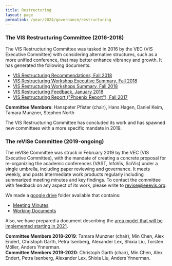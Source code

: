 ```yaml
---
title: Restructuring
layout: page
permalink: /year/2024/governance/restructuring
---
```




### The VIS Restructuring Committee (2016-2018)

The VIS Restructuring Committee was tasked in 2016 by the VEC (VIS Executive Committee) with considering alternative structures, such as a more unified conference, that may better enhance vibrancy and growth. It has generated the following documents:

* [VIS Restructuring Recommendations, Fall 2018](http://ieeevis.org/governance/1810-Restructuring-Recommendations.pdf)
* [VIS Restructuring Workshop Executive Summary, Fall 2018](http://ieeevis.org/governance/1809-Restructuring-Workshops-Executive-Summary.pdf)
* [VIS Restructuring Workshops Summary, Fall 2018](http://ieeevis.org/governance/1810-Restructuring-Workshops-Summary.pdf)
* [VIS Restructuring Feedback, January 2018](http://ieeevis.org/governance/1801-Restructuring-Feedback.pdf)
* [VIS Restructuring Report ("Phoenix Report"), Fall 2017](http://ieeevis.org/governance/170925-Restructuring-Slides.pdf)

**Committee Members**: Hanspeter Pfister (chair), Hans Hagen, Daniel Keim, Tamara Munzner, Stephen
North 

The VIS Restructuring Committee has concluded its work and has spawned new committees with a more specific mandate in 2019. 

### The reVISe Committee (2019-ongoing)


The reVISe Committee was struck in February 2019 by the VEC (VIS Executive Committee), with the mandate of creating a concrete proposal for re-organizing the academic conferences (VAST, InfoVis, SciVis) under a single umbrella, including paper reviewing and governance. It meets weekly, and posts intermediate work products regularly including summarized meeting minutes and key findings. To contact the committee with feedback on any aspect of its work, please write to [revise@ieeevis.org](mailto:revise@ieeevis.org).

We made a [google drive](https://drive.google.com/drive/u/0/folders/1W8Cj0OdjOYxBJxxJzNcmYdNIFt9M0AAD) folder available that contains: 
- [Meeting Minutes](https://drive.google.com/drive/u/0/folders/1RgMh9o_OUsGRQHWMLm4CCSGBU3539WIM)
- [Working Documents](https://drive.google.com/drive/u/0/folders/1dqssldHbXLmAD9zeOqHCbfNTb8gjeHKS)

Also, we have prepared a document describing the [area model that will be implemented starting in 2021](/governance/area-model).

**Committee Members 2018-2019**: Tamara Munzner (chair), Min Chen, Alex Endert, Christoph Garth, Petra Isenberg, Alexander Lex, Shixia Liu, Torsten Möller, Anders Ynnerman.  
**Committee Members 2019-2020**: Christoph Garth (chair), Min Chen, Alex Endert, Petra Isenberg, Alexander Lex, Shixia Liu,  Anders Ynnerman.



